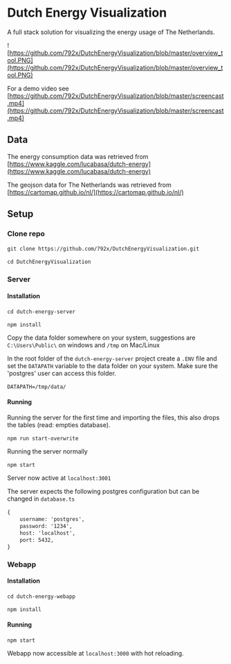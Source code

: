# Dutch Energy Visualization
A full stack solution for visualizing the energy usage of The Netherlands.

![https://github.com/792x/DutchEnergyVisualization/blob/master/overview_tool.PNG](https://github.com/792x/DutchEnergyVisualization/blob/master/overview_tool.PNG)

For a demo video see [https://github.com/792x/DutchEnergyVisualization/blob/master/screencast.mp4](https://github.com/792x/DutchEnergyVisualization/blob/master/screencast.mp4)

## Data
The energy consumption data was retrieved from [https://www.kaggle.com/lucabasa/dutch-energy](https://www.kaggle.com/lucabasa/dutch-energy)

The geojson data for The Netherlands was retrieved from [https://cartomap.github.io/nl/](https://cartomap.github.io/nl/)

## Setup

### Clone repo

```
git clone https://github.com/792x/DutchEnergyVisualization.git
```

```
cd DutchEnergyVisualization
```

### Server

#### Installation
```
cd dutch-energy-server
```

```
npm install
```

Copy the data folder somewhere on your system, suggestions are ```C:\Users\Public\``` on windows and ```/tmp``` on Mac/Linux

In the root folder of the ```dutch-energy-server``` project create a ```.ENV``` file and set the ```DATAPATH``` variable to the data folder on your system. 
Make sure the 'postgres' user can access this folder.
```
DATAPATH=/tmp/data/
```

#### Running
Running the server for the first time and importing the files, this also drops the tables (read: empties database).
```
npm run start-overwrite
```


Running the server normally
```
npm start
```

Server now active at ```localhost:3001```

The server expects the following postgres configuration but can be changed in ```database.ts```
```
{
    username: 'postgres',
    password: '1234',
    host: 'localhost',
    port: 5432,
}
```


### Webapp

#### Installation
```
cd dutch-energy-webapp
```

```
npm install
```

#### Running
```
npm start
```

Webapp now accessible at ```localhost:3000``` with hot reloading.
